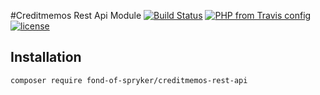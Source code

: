 #Creditmemos Rest Api Module
[![Build Status](https://travis-ci.org/fond-of/spryker-creditmemos-rest-api.svg?branch=master)](https://travis-ci.org/fond-of/spryker-creditmemos-rest-api)
[![PHP from Travis config](https://img.shields.io/travis/php-v/symfony/symfony.svg)](https://php.net/)
[![license](https://img.shields.io/github/license/mashape/apistatus.svg)](https://packagist.org/packages/fond-of-spryker/creditmemos-rest-api)

## Installation

```
composer require fond-of-spryker/creditmemos-rest-api
```
